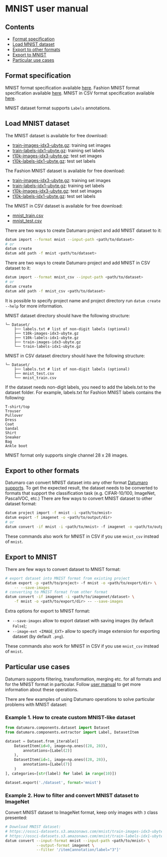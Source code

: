 # MNIST user manual

## Contents

- [Format specification](#format-specification)
- [Load MNIST dataset](#load-MNIST-dataset)
- [Export to other formats](#export-to-other-formats)
- [Export to MNIST](#export-to-MNIST)
- [Particular use cases](#particular-use-cases)

## Format specification

MNIST format specification available [here](http://yann.lecun.com/exdb/mnist/).
Fashion MNIST format specification available [here](https://github.com/zalandoresearch/fashion-mnist).
MNIST in CSV  format specification available [here](https://pjreddie.com/projects/mnist-in-csv/).

MNIST dataset format supports `Labels` annotations.

##  Load MNIST dataset

The MNIST dataset is available for free download:

- [train-images-idx3-ubyte.gz](https://ossci-datasets.s3.amazonaws.com/mnist/train-images-idx3-ubyte.gz): training set images
- [train-labels-idx1-ubyte.gz](https://ossci-datasets.s3.amazonaws.com/mnist/train-labels-idx1-ubyte.gz): training set labels
- [t10k-images-idx3-ubyte.gz](https://ossci-datasets.s3.amazonaws.com/mnist/t10k-images-idx3-ubyte.gz): test set images
- [t10k-labels-idx1-ubyte.gz](https://ossci-datasets.s3.amazonaws.com/mnist/t10k-labels-idx1-ubyte.gz): test set labels

The Fashion MNIST dataset is available for free download:

- [train-images-idx3-ubyte.gz](http://fashion-mnist.s3-website.eu-central-1.amazonaws.com/train-images-idx3-ubyte.gz): training set images
- [train-labels-idx1-ubyte.gz](http://fashion-mnist.s3-website.eu-central-1.amazonaws.com/train-labels-idx1-ubyte.gz): training set labels
- [t10k-images-idx3-ubyte.gz](http://fashion-mnist.s3-website.eu-central-1.amazonaws.com/t10k-images-idx3-ubyte.gz): test set images
- [t10k-labels-idx1-ubyte.gz](http://fashion-mnist.s3-website.eu-central-1.amazonaws.com/t10k-labels-idx1-ubyte.gz): test set labels

The MNIST in CSV dataset is available for free download:

- [mnist_train.csv](https://pjreddie.com/media/files/mnist_train.csv)
- [mnist_test.csv](https://pjreddie.com/media/files/mnist_test.csv)

There are two ways to create Datumaro project and add MNIST dataset to it:

``` bash
datum import --format mnist --input-path <path/to/dataset>
# or
datum create
datum add path -f mnist <path/to/dataset>
```

There are two ways to create Datumaro project and add MNIST in CSV dataset to it:

``` bash
datum import --format mnist_csv --input-path <path/to/dataset>
# or
datum create
datum add path -f mnist_csv <path/to/dataset>
```

It is possible to specify project name and project directory run
`datum create --help` for more information.

MNIST dataset directory should have the following structure:

<!--lint disable fenced-code-flag-->
```
└─ Dataset/
    ├── labels.txt # list of non-digit labels (optional)
    ├── t10k-images-idx3-ubyte.gz  
    ├── t10k-labels-idx1-ubyte.gz  
    ├── train-images-idx3-ubyte.gz  
    └── train-labels-idx1-ubyte.gz
```
MNIST in CSV dataset directory should have the following structure:

<!--lint disable fenced-code-flag-->
```
└─ Dataset/
    ├── labels.txt # list of non-digit labels (optional)
    ├── mnist_test.csv  
    └── mnist_train.csv
```
If the dataset needs non-digit labels, you need to add the labels.txt
to the dataset folder.
For example, labels.txt for Fashion MNIST labels contains the following:
<!--lint disable fenced-code-flag-->
```
T-shirt/top
Trouser
Pullover
Dress
Coat
Sandal
Shirt
Sneaker
Bag
Ankle boot
```

MNIST format only supports single channel 28 x 28 images.

##  Export to other formats

Datumaro can convert MNIST dataset into any other format [Datumaro supports](../docs/user_manual.md#supported-formats).
To get the expected result, the dataset needs to be converted to formats
that support the classification task (e.g. CIFAR-10/100, ImageNet, PascalVOC, etc.)
There are few ways to convert MNIST dataset to other dataset format:

``` bash
datum project import -f mnist -i <path/to/mnist>
datum export -f imagenet -o <path/to/output/dir>
# or
datum convert -if mnist -i <path/to/mnist> -f imagenet -o <path/to/output/dir>
```

These commands also work for MNIST in CSV if you use `mnist_csv` instead of `mnist`.

##  Export to MNIST

There are few ways to convert dataset to MNIST format:

``` bash
# export dataset into MNIST format from existing project
datum export -p <path/to/project> -f mnist -o <path/to/export/dir> \
    -- --save-images
# converting to MNIST format from other format
datum convert -if imagenet -i <path/to/imagenet/dataset> \
    -f mnist -o <path/to/export/dir> -- --save-images
```

Extra options for export to MNIST format:

- `--save-images` allow to export dataset with saving images
(by default `False`);
- `--image-ext <IMAGE_EXT>` allow to specify image extension
for exporting dataset (by default `.png`).

These commands also work for MNIST in CSV if you use `mnist_csv` instead of `mnist`.

##  Particular use cases

Datumaro supports filtering, transformation, merging etc. for all formats
and for the MNIST format in particular. Follow [user manual](../docs/user_manual.md)
to get more information about these operations.

There are few examples of using Datumaro operations to solve
particular problems with MNIST dataset:

###  Example 1. How to create custom MNIST-like dataset

```python
from datumaro.components.dataset import Dataset
from datumaro.components.extractor import Label, DatasetItem

dataset = Dataset.from_iterable([
    DatasetItem(id=0, image=np.ones((28, 28)),
        annotations=[Label(2)]
    ),
    DatasetItem(id=1, image=np.ones((28, 28)),
        annotations=[Label(7)]
    )
], categories=[str(label) for label in range(10)])

dataset.export('./dataset', format='mnist')
```

###  Example 2. How to filter and convert MNIST dataset to ImageNet

Convert MNIST dataset to ImageNet format, keep only images with `3` class presented:

``` bash
# Download MNIST dataset:
# https://ossci-datasets.s3.amazonaws.com/mnist/train-images-idx3-ubyte.gz
# https://ossci-datasets.s3.amazonaws.com/mnist/train-labels-idx1-ubyte.gz
datum convert --input-format mnist --input-path <path/to/mnist> \
              --output-format imagenet \
              --filter '/item[annotation/label="3"]'
```
